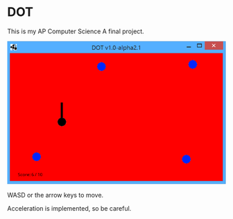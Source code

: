 # DOT
This is my AP Computer Science A final project.

![Screenshot](https://raw.githubusercontent.com/Tiin57/apcs-final/master/screenshots/2015-05-21_09-28-28.png)

WASD or the arrow keys to move.

Acceleration is implemented, so be careful.
